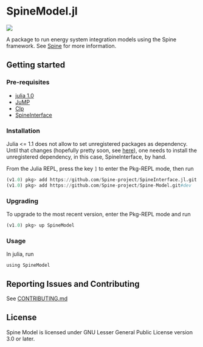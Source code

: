 # SpineModel.jl

[![](https://img.shields.io/badge/docs-stable-blue.svg)](https://spine-project.github.io/Spine-Model/latest/index.html)

A package to run energy system integration models using the Spine framework.
See [Spine](http://www.spine-model.org/) for more information.

## Getting started

### Pre-requisites

- [julia 1.0](https://julialang.org/)
- [JuMP](https://github.com/JuliaOpt/JuMP.jl)
- [Clp](https://github.com/JuliaOpt/Clp.jl)
- [SpineInterface](https://github.com/Spine-project/SpineInterface.jl)

### Installation

Julia <= 1.1 does not allow to set unregistered packages as dependency. Until that changes (hopefully pretty soon, see [here](https://github.com/JuliaLang/Pkg.jl/pull/1088)), one needs to install the unregistered dependency, in this case, SpineInterface, by hand.

From the Julia REPL, press the key `]` to enter the Pkg-REPL mode, then run

```julia
(v1.0) pkg> add https://github.com/Spine-project/SpineInterface.jl.git
(v1.0) pkg> add https://github.com/Spine-project/Spine-Model.git#dev
```

### Upgrading

To upgrade to the most recent version, enter the Pkg-REPL mode and run

```julia
(v1.0) pkg> up SpineModel
```

### Usage

In julia, run

```
using SpineModel
```

## Reporting Issues and Contributing

See [CONTRIBUTING.md](CONTRIBUTING.md)

## License

Spine Model is licensed under GNU Lesser General Public License version 3.0 or later.
